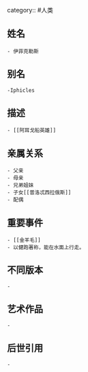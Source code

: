 category:: #人类
## 姓名
	- 伊菲克勒斯
## 别名
	-Iphicles
## 描述
	- [[阿耳戈船英雄]]
## 亲属关系
	- 父亲
	- 母亲
	- 兄弟姐妹
	- 子女[[普洛忒西拉俄斯]]
	- 配偶
## 重要事件
	- [[金羊毛]]
	- 以健跑著称，能在水面上行走。
## 不同版本
	-
## 艺术作品
	-
## 后世引用
	-
